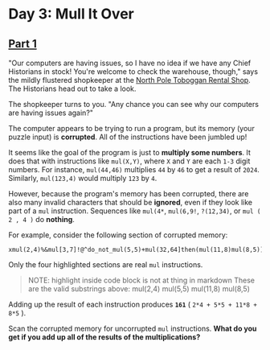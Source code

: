 # Day 3: Mull It Over

## [Part 1](part1.py)

"Our computers are having issues, so I have no idea if we have any Chief
Historians in stock! You're welcome to check the warehouse, though,"
says the mildly flustered shopkeeper at the
[North Pole Toboggan Rental Shop][2020_day2].
The Historians head out to take a look.

The shopkeeper turns to you.
"Any chance you can see why our computers are having issues again?"

The computer appears to be trying to run a program,
but its memory (your puzzle input) is **corrupted**.
All of the instructions have been jumbled up!

It seems like the goal of the program is just to **multiply some numbers**.
It does that with instructions like `mul(X,Y)`, where `X` and `Y` are each `1-3` digit numbers.
For instance, `mul(44,46)` multiplies `44` by `46` to get a result of `2024`.
Similarly, `mul(123,4)` would multiply `123` by `4`.

However, because the program's memory has been corrupted,
there are also many invalid characters that should be **ignored**,
even if they look like part of a `mul` instruction.
Sequences like `mul(4*`, `mul(6,9!`, `?(12,34)`, or `mul ( 2 , 4 )` do **nothing**.

For example, consider the following section of corrupted memory:

    xmul(2,4)%&mul[3,7]!@^do_not_mul(5,5)+mul(32,64]then(mul(11,8)mul(8,5))

Only the four highlighted sections are real `mul` instructions.
> NOTE: highlight inside code block is not at thing in markdown
> These are the valid substrings above:
>     mul(2,4)
>     mul(5,5)
>     mul(11,8)
>     mul(8,5)

Adding up the result of each instruction produces **`161`** ( `2*4 + 5*5 + 11*8 + 8*5` ).

Scan the corrupted memory for uncorrupted `mul` instructions.
**What do you get if you add up all of the results of the multiplications?**

[2020_day2]: https://adventofcode.com/2020/day/2
